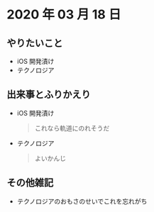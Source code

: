 # 2020 年 03 月 18 日

## やりたいこと

- iOS 開発漬け
- テクノロジア

## 出来事とふりかえり

- iOS 開発漬け
  > これなら軌道にのれそうだ
- テクノロジア
  > よいかんじ

## その他雑記

- テクノロジアのおもさのせいでこれを忘れがち

